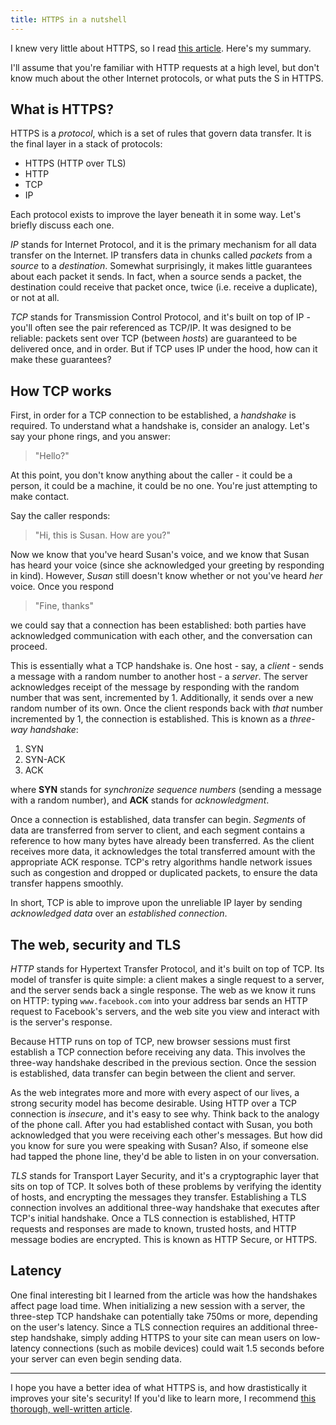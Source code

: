 ```yaml
---
title: HTTPS in a nutshell
---
```


I knew very little about HTTPS, so I read [this article](http://www.objc.io/issue-10/ip-tcp-http.html). Here's my summary.

I'll assume that you're familiar with HTTP requests at a high level, but don't know much about the other Internet protocols, or what puts the S in HTTPS.

## What is HTTPS?

HTTPS is a *protocol*, which is a set of rules that govern data transfer. It is the final layer in a stack of protocols:

  - HTTPS (HTTP over TLS)
  - HTTP
  - TCP
  - IP

Each protocol exists to improve the layer beneath it in some way. Let's briefly discuss each one.

*IP* stands for Internet Protocol, and it is the primary mechanism for all data transfer on the Internet. IP transfers data in chunks called *packets* from a *source* to a *destination*. Somewhat surprisingly, it makes little guarantees about each packet it sends. In fact, when a source sends a packet, the destination could receive that packet once, twice (i.e. receive a duplicate), or not at all.

*TCP* stands for Transmission Control Protocol, and it's built on top of IP - you'll often see the pair referenced as TCP/IP. It was designed to be reliable: packets sent over TCP (between *hosts*) are guaranteed to be delivered once, and in order. But if TCP uses IP under the hood, how can it make these guarantees?

## How TCP works

First, in order for a TCP connection to be established, a *handshake* is required. To understand what a handshake is, consider an analogy. Let's say your phone rings, and you answer:

> "Hello?"

At this point, you don't know anything about the caller - it could be a person, it could be a machine, it could be no one. You're just attempting to make contact.

Say the caller responds:

> "Hi, this is Susan. How are you?"

Now we know that you've heard Susan's voice, and we know that Susan has heard your voice (since she acknowledged your greeting by responding in kind). However, *Susan* still doesn't know whether or not you've heard *her* voice. Once you respond

> "Fine, thanks"

we could say that a connection has been established: both parties have acknowledged communication with each other, and the conversation can proceed.

This is essentially what a TCP handshake is. One host - say, a *client* - sends a message with a random number to another host - a *server*. The server acknowledges receipt of the message by responding with the random number that was sent, incremented by 1. Additionally, it sends over a new random number of its own. Once the client responds back with *that* number incremented by 1, the connection is established. This is known as a *three-way handshake*: 

1. SYN
2. SYN-ACK
3. ACK

where **SYN** stands for *synchronize sequence numbers* (sending a message with a random number), and **ACK** stands for *acknowledgment*.

Once a connection is established, data transfer can begin. *Segments* of data are transferred from server to client, and each segment contains a reference to how many bytes have already been transferred. As the client receives more data, it acknowledges the total transferred amount with the appropriate ACK response. TCP's retry algorithms handle network issues such as congestion and dropped or duplicated packets, to ensure the data transfer happens smoothly.

In short, TCP is able to improve upon the unreliable IP layer by sending *acknowledged data* over an *established connection*.

## The web, security and TLS

*HTTP* stands for Hypertext Transfer Protocol, and it's built on top of TCP. Its model of transfer is quite simple: a client makes a single request to a server, and the server sends back a single response. The web as we know it runs on HTTP: typing `www.facebook.com` into your address bar sends an HTTP request to Facebook's servers, and the web site you view and interact with is the server's response.

Because HTTP runs on top of TCP, new browser sessions must first establish a TCP connection before receiving any data. This involves the three-way handshake described in the previous section. Once the session is established, data transfer can begin between the client and server.

As the web integrates more and more with every aspect of our lives, a strong security model has become desirable. Using HTTP over a TCP connection is *insecure*, and it's easy to see why. Think back to the analogy of the phone call. After you had established contact with Susan, you both acknowledged that you were receiving each other's messages. But how did you know for sure you were speaking with Susan? Also, if someone else had tapped the phone line, they'd be able to listen in on your conversation.

*TLS* stands for Transport Layer Security, and it's a cryptographic layer that sits on top of TCP. It solves both of these problems by verifying the identity of hosts, and encrypting the messages they transfer. Establishing a TLS connection involves an additional three-way handshake that executes after TCP's initial handshake. Once a TLS connection is established, HTTP requests and responses are made to known, trusted hosts, and HTTP message bodies are encrypted. This is known as HTTP Secure, or HTTPS.

## Latency

One final interesting bit I learned from the article was how the handshakes affect page load time. When initializing a new session with a server, the three-step TCP handshake can potentially take 750ms or more, depending on the user's latency. Since a TLS connection requires an additional three-step handshake, simply adding HTTPS to your site can mean users on low-latency connections (such as mobile devices) could wait 1.5 seconds before your server can even begin sending data.

---

I hope you have a better idea of what HTTPS is, and how drastistically it improves your site's security! If you'd like to learn more, I recommend [this thorough, well-written article](http://www.objc.io/issue-10/ip-tcp-http.html).
